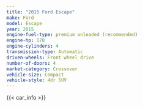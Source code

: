 ```yaml
---
title: "2015 Ford Escape"
make: Ford
model: Escape
year: 2015
engine-fuel-type: premium unleaded (recommended)
engine-hp: 178
engine-cylinders: 4
transmission-type: Automatic
driven-wheels: Front wheel drive
number-of-doors: 4
market-category: Crossover
vehicle-size: Compact
vehicle-style: 4dr SUV
---
```


{{< car_info >}}
